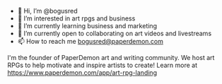 - 👋 Hi, I’m @bogusred
- 👀 I’m interested in art rpgs and business
- 🌱 I’m currently learning business and marketing
- 💞️ I’m currently open to collaborating on art videos and livestreams
- 📫 How to reach me bogusred@paperdemon.com

I'm the founder of PaperDemon art and writing community. We host art RPGs to help motivate and inspire artists to create! Learn more at
https://www.paperdemon.com/app/art-rpg-landing

<!---
bogusred/bogusred is a ✨ special ✨ repository because its `README.md` (this file) appears on your GitHub profile.
You can click the Preview link to take a look at your changes.
--->
